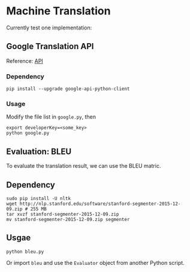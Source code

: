 # Machine Translation

Currently test one implementation:

## Google Translation API

Reference: [API](https://developers.google.com/api-client-library/python/apis/translate/v2)

### Dependency

```
pip install --upgrade google-api-python-client
```

### Usage

Modify the file list in `google.py`, then

```
export developerKey=<some_key>
python google.py
```

## Evaluation: BLEU

To evaluate the translation result, we can use the BLEU matric.

## Dependency

```
sudo pip install -U nltk
wget http://nlp.stanford.edu/software/stanford-segmenter-2015-12-09.zip # 255 MB
tar xvzf stanford-segmenter-2015-12-09.zip
mv stanford-segmenter-2015-12-09.zip segmenter
```

## Usgae

```
python bleu.py
```

Or import `bleu` and use the `Evaluator` object from another Python script.

